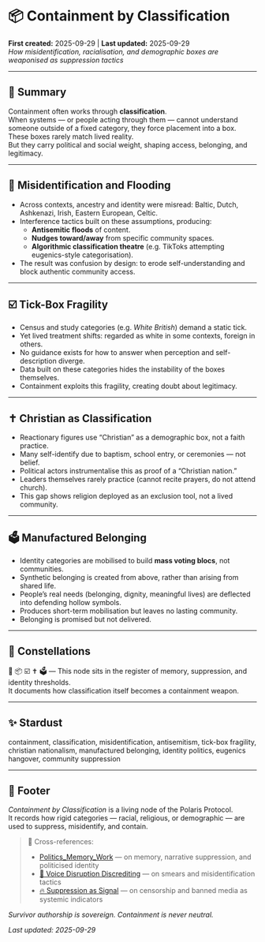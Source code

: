 # 📦 Containment by Classification  
**First created:** 2025-09-29 | **Last updated:** 2025-09-29  
*How misidentification, racialisation, and demographic boxes are weaponised as suppression tactics*  

---

## 📑 Summary  
Containment often works through **classification**.  
When systems — or people acting through them — cannot understand someone outside of a fixed category, they force placement into a box.  
These boxes rarely match lived reality.  
But they carry political and social weight, shaping access, belonging, and legitimacy.  

---

## 🧩 Misidentification and Flooding  
- Across contexts, ancestry and identity were misread: Baltic, Dutch, Ashkenazi, Irish, Eastern European, Celtic.  
- Interference tactics built on these assumptions, producing:  
  - **Antisemitic floods** of content.  
  - **Nudges toward/away** from specific community spaces.  
  - **Algorithmic classification theatre** (e.g. TikToks attempting eugenics-style categorisation).  
- The result was confusion by design: to erode self-understanding and block authentic community access.  

---

## ☑️ Tick-Box Fragility  
- Census and study categories (e.g. *White British*) demand a static tick.  
- Yet lived treatment shifts: regarded as white in some contexts, foreign in others.  
- No guidance exists for how to answer when perception and self-description diverge.  
- Data built on these categories hides the instability of the boxes themselves.  
- Containment exploits this fragility, creating doubt about legitimacy.  

---

## ✝️ Christian as Classification  
- Reactionary figures use “Christian” as a demographic box, not a faith practice.  
- Many self-identify due to baptism, school entry, or ceremonies — not belief.  
- Political actors instrumentalise this as proof of a “Christian nation.”  
- Leaders themselves rarely practice (cannot recite prayers, do not attend church).  
- This gap shows religion deployed as an exclusion tool, not a lived community.  

---

## 🗳️ Manufactured Belonging  
- Identity categories are mobilised to build **mass voting blocs**, not communities.  
- Synthetic belonging is created from above, rather than arising from shared life.  
- People’s real needs (belonging, dignity, meaningful lives) are deflected into defending hollow symbols.  
- Produces short-term mobilisation but leaves no lasting community.  
- Belonging is promised but not delivered.  

---

## 🌌 Constellations  

🧿 📦 ☑️ ✝️ 🗳️ — This node sits in the register of memory, suppression, and identity thresholds.  
It documents how classification itself becomes a containment weapon.  

---

## ✨ Stardust  

containment, classification, misidentification, antisemitism, tick-box fragility, christian nationalism, manufactured belonging, identity politics, eugenics hangover, community suppression  

---

## 🏮 Footer  

*Containment by Classification* is a living node of the Polaris Protocol.  
It records how rigid categories — racial, religious, or demographic — are used to suppress, misidentify, and contain.  

> 📡 Cross-references:  
> - [Politics_Memory_Work](../Politics_Memory_Work/) — on memory, narrative suppression, and politicised identity  
> - [👅 Voice Disruption Discrediting](../Metadata_Sabotage_Network/Narrative_And_Psych_Ops/👅_voice_disruption_discrediting.md) — on smears and misidentification tactics  
> - [🔥 Suppression as Signal](../Metadata_Sabotage_Network/Narrative_And_Psych_Ops/🪆_Narrative_Interference/🔥_suppression_as_signal.md) — on censorship and banned media as systemic indicators  

*Survivor authorship is sovereign. Containment is never neutral.*  

_Last updated: 2025-09-29_  
